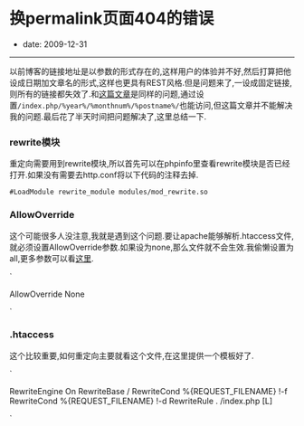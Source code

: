 # 换permalink页面404的错误

- date: 2009-12-31

--------------------------


以前博客的链接地址是以参数的形式存在的,这样用户的体验并不好,然后打算把他设成日期加文章名的形式,这样也更具有REST风格.但是问题来了,一设成固定链接,则所有的链接都失效了.和[这篇文章](http://wutiam.net/2008/06/resolve-wordpress-permalinks-404-error/)是同样的问题,通过设置`/index.php/%year%/%monthnum%/%postname%/`也能访问,但这篇文章并不能解决我的问题.最后花了半天时间把问题解决了,这里总结一下.


### rewrite模块


重定向需要用到rewrite模块,所以首先可以在phpinfo里查看rewrite模块是否已经打开.如果没有需要去http.conf将以下代码的注释去掉.

`#LoadModule rewrite_module modules/mod_rewrite.so`


### AllowOverride


这个可能很多人没注意,我就是遇到这个问题.要让apache能够解析.htaccess文件,就必须设置AllowOverride参数.如果设为none,那么文件就不会生效.我偷懒设置为all,更多参数可以看[这里](http://www.ccvita.com/281.html).

`

AllowOverride None

`


### .htaccess


这个比较重要,如何重定向主要就看这个文件,在这里提供一个模板好了.

`

RewriteEngine On
RewriteBase /
RewriteCond %{REQUEST_FILENAME} !-f
RewriteCond %{REQUEST_FILENAME} !-d
RewriteRule . /index.php [L]

`

